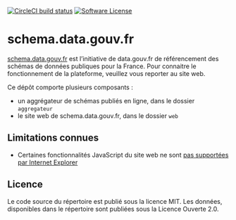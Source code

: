 [![CircleCI build status](https://img.shields.io/circleci/project/github/etalab/schema.data.gouv.fr.svg?style=flat-square)](https://circleci.com/gh/etalab/schema.data.gouv.fr)
[![Software License](https://img.shields.io/badge/Licence-MIT%2C%20Licence%20Ouverte-orange.svg?style=flat-square)](https://github.com/etalab/schema.data.gouv.fr/blob/master/LICENSE.md)

# schema.data.gouv.fr

[schema.data.gouv.fr](https://schema.data.gouv.fr) est l’initiative de data.gouv.fr de référencement des schémas de données publiques pour la France. Pour connaitre le fonctionnement de la plateforme, veuillez vous reporter au site web.

Ce dépôt comporte plusieurs composants :
- un aggrégateur de schémas publiés en ligne, dans le dossier `aggregateur`
- le site web de schema.data.gouv.fr, dans le dossier `web`

## Limitations connues
- Certaines fonctionnalités JavaScript du site web ne sont [pas supportées par Internet Explorer](https://github.com/etalab/schema.data.gouv.fr/pull/102#issuecomment-624131955)

## Licence
Le code source du répertoire est publié sous la licence MIT. Les données, disponibles dans le répertoire sont publiées sous la Licence Ouverte 2.0.
